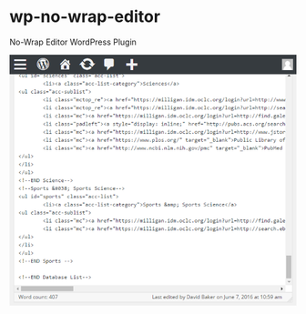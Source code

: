 # wp-no-wrap-editor
No-Wrap Editor WordPress Plugin

![Demo of No-Wrap Editor Plugin](https://raw.githubusercontent.com/dbaker3/image-hosting/master/no-wrap-demo.png)

